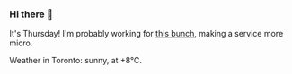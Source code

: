 ### Hi there :wave:

It's Thursday! I'm probably working for [this bunch](https://github.com/kohofinancial), making a service more micro.

Weather in Toronto: sunny, at +8°C.

